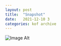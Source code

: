 ```yaml
---
layout:	post
title:	"Snapshot"
date:	2021-12-10 3
categories:	kof archive
---
```


![Image Alt](https://k0f.github.io/assets/2021-12-10-091840.jpg)